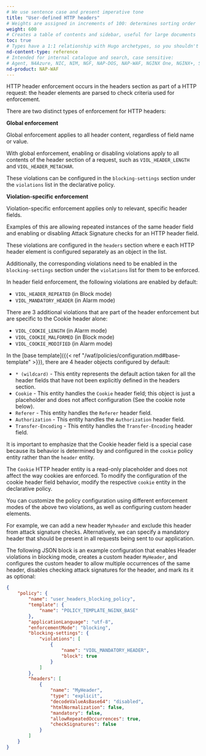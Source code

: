 ```yaml
---
# We use sentence case and present imperative tone
title: "User-defined HTTP headers"
# Weights are assigned in increments of 100: determines sorting order
weight: 600
# Creates a table of contents and sidebar, useful for large documents
toc: true
# Types have a 1:1 relationship with Hugo archetypes, so you shouldn't need to change this
nd-content-type: reference
# Intended for internal catalogue and search, case sensitive:
# Agent, N4Azure, NIC, NIM, NGF, NAP-DOS, NAP-WAF, NGINX One, NGINX+, Solutions, Unit
nd-product: NAP-WAF
---
```


HTTP header enforcement occurs in the headers section as part of a HTTP request: the header elements are parsed to check criteria used for enforcement.

There are two distinct types of enforcement for HTTP headers:

**Global enforcement**  

Global enforcement applies to all header content, regardless of field name or value.

With global enforcement, enabling or disabling violations apply to all contents of the header section of a request, such as `VIOL_HEADER_LENGTH` and `VIOL_HEADER_METACHAR`. 

These violations can be configured in the `blocking-settings` section under the `violations` list in the declarative policy.

**Violation-specific enforcement**  

Violation-specific enforcement applies only to relevant, specific header fields.

Examples of this are allowing repeated instances of the same header field and enabling or disabling Attack Signature checks for an HTTP header field. 

These violations are configured in the `headers` section where e each HTTP header element is configured separately as an object in the list. 

Additionally, the corresponding violations need to be enabled in the `blocking-settings` section under the `violations` list for them to be enforced.

In header field enforcement, the following violations are enabled by default:

* `VIOL_HEADER_REPEATED` (in Block mode)
* `VIOL_MANDATORY_HEADER` (in Alarm mode)

There are 3 additional violations that are part of the header enforcement but are specific to the Cookie header alone:

* `VIOL_COOKIE_LENGTH` (in Alarm mode)
* `VIOL_COOKIE_MALFORMED` (in Block mode)
* `VIOL_COOKIE_MODIFIED` (in Alarm mode)

In the [base template]({{< ref "/waf/policies/configuration.md#base-template" >}}), there are 4 header objects configured by default:

* `* (wildcard)` - This entity represents the default action taken for all the header fields that have not been explicitly defined in the headers section.
* `Cookie` - This entity handles the `Cookie` header field; this object is just a placeholder and does not affect configuration (See the cookie note below).
* `Referer` - This entity handles the `Referer` header field.
* `Authorization` - This entity handles the `Authorization` header field.
* `Transfer-Encoding` - This entity handles the `Transfer-Encoding` header field.

It is important to emphasize that the Cookie header field is a special case because its behavior is determined by and configured in the `cookie` policy entity rather than the `header` entity. 

The `Cookie` HTTP header entity is a read-only placeholder and does not affect the way cookies are enforced. To modify the configuration of the cookie header field behavior, modify the respective `cookie` entity in the declarative policy.

You can customize the policy configuration using different enforcement modes of the above two violations, as well as configuring custom header elements.

For example, we can add a new header `Myheader` and exclude this header from attack signature checks. Alternatively, we can specify a mandatory header that should be present in all requests being sent to our application.

The following JSON block is an example configuration that enables Header violations in blocking mode, creates a custom header `MyHeader`, and configures the custom header to allow multiple occurrences of the same header, disables checking attack signatures for the header, and mark its it as optional:

```json
{
    "policy": {
        "name": "user_headers_blocking_policy",
        "template": {
            "name": "POLICY_TEMPLATE_NGINX_BASE"
        },
        "applicationLanguage": "utf-8",
        "enforcementMode": "blocking",
        "blocking-settings": {
            "violations": [
                {
                    "name": "VIOL_MANDATORY_HEADER",
                    "block": true
                }
            ]
        },
        "headers": [
            {
                "name": "MyHeader",
                "type": "explicit",
                "decodeValueAsBase64": "disabled",
                "htmlNormalization": false,
                "mandatory": false,
                "allowRepeatedOccurrences": true,
                "checkSignatures": false
            }
        ]
    }
}
```